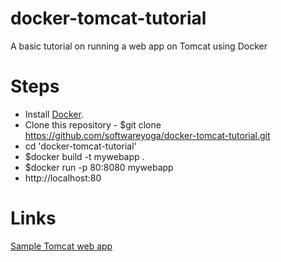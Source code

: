 # docker-tomcat-tutorial
A basic tutorial on running a web app on Tomcat using Docker


# Steps
* Install [Docker](https://docs.docker.com/install/).
* Clone this repository - $git clone https://github.com/softwareyoga/docker-tomcat-tutorial.git
* cd 'docker-tomcat-tutorial'
* $docker build -t mywebapp .
* $docker run -p 80:8080 mywebapp
* http://localhost:80

# Links
[Sample Tomcat web app](https://tomcat.apache.org/tomcat-8.0-doc/appdev/sample/)
